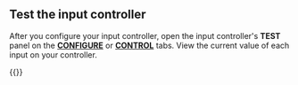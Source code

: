 ## Test the input controller

After you configure your input controller, open the input controller's **TEST** panel on the [**CONFIGURE**](/configure/) or [**CONTROL**](/fleet/control/) tabs.
View the current value of each input on your controller.

{{<imgproc src="/components/input-controller/input-controller-control-tab.png" alt="The input controller component in the test panel of the Viam app." resize="800x" style="max-width:500px">}}